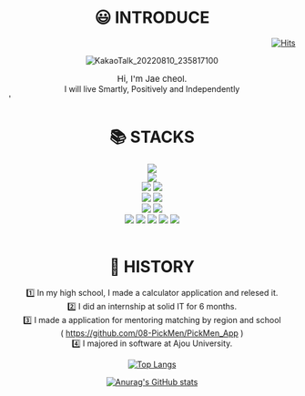 <div align=center ><h1>😃 INTRODUCE</h1></div>


<div align=right>

[![Hits](https://hits.seeyoufarm.com/api/count/incr/badge.svg?url=https%3A%2F%2Fgithub.com%2Fwocjf0513&count_bg=%2379C83D&title_bg=%23555555&icon=&icon_color=%23E7E7E7&title=hits&edge_flat=false)](https://hits.seeyoufarm.com)
</div>

<div align=center>

![KakaoTalk_20220810_235817100](https://user-images.githubusercontent.com/59725406/184843970-293b9e16-b112-4c1d-87ad-f401d1725b84.jpg)

</div>



<div align=center style="font-size:15px">Hi, I'm Jae cheol.</div>
<div align=center style="font-size:14px"> I will live Smartly, Positively and Independently </div>'

<br>

<div align=center ><h1>📚 STACKS</h1></div>

<div align=center> 
  <img src="https://img.shields.io/badge/java-007396?style=for-the-badge&logo=java&logoColor=white"> 
  <br>
  <img src="https://img.shields.io/badge/spring-6DB33F?style=for-the-badge&logo=spring&logoColor=white">
  <br>
  <img src="https://img.shields.io/badge/mysql-4479A1?style=for-the-badge&logo=mysql&logoColor=white"> 
  <img src="https://img.shields.io/badge/mongoDB-47A248?style=for-the-badge&logo=MongoDB&logoColor=white">
  <br>
  <img src="https://img.shields.io/badge/github-181717?style=for-the-badge&logo=github&logoColor=white">
  <img src="https://img.shields.io/badge/git-F05032?style=for-the-badge&logo=git&logoColor=white">
  <br>
  <img src="https://img.shields.io/badge/amazonaws-232F3E?style=for-the-badge&logo=amazonaws&logoColor=white">
  <img src="https://img.shields.io/badge/apache tomcat-F8DC75?style=for-the-badge&logo=apachetomcat&logoColor=white"> 
  <br>
  <img src="https://img.shields.io/badge/javascript-F7DF1E?style=for-the-badge&logo=javascript&logoColor=black">
  <img src="https://img.shields.io/badge/html5-E34F26?style=for-the-badge&logo=html5&logoColor=white"> 
  <img src="https://img.shields.io/badge/css-1572B6?style=for-the-badge&logo=css3&logoColor=white">
  <img src="https://img.shields.io/badge/bootstrap-7952B3?style=for-the-badge&logo=bootstrap&logoColor=white">
  <img src="https://img.shields.io/badge/fontawesome-339AF0?style=for-the-badge&logo=fontawesome&logoColor=white">
</div>

<br>

<div align=center><h1>📄 HISTORY</h1>



:one: In my high school, I made a calculator application and relesed it.
<br>
:two: I did an internship at solid IT for 6 months.
<br>
:three: I made a application for mentoring matching by region and school  
( https://github.com/08-PickMen/PickMen_App )
<br>
:four: I majored in software at Ajou University.
<br>



[![Top Langs](https://github-readme-stats.vercel.app/api/top-langs/?username=wocjf0513&langs_count=3)](https://github.com/anuraghazra/github-readme-stats)
<br>

[![Anurag's GitHub stats](https://github-readme-stats.vercel.app/api?username=wocjf0513&show_icons=true&theme=tokyonight)](https://github.com/anuraghazra/github-readme-stats)

</div>
